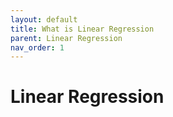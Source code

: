 ```yaml
---
layout: default
title: What is Linear Regression
parent: Linear Regression
nav_order: 1
---
```


# Linear Regression

